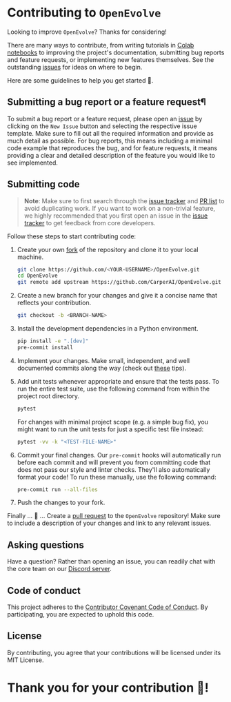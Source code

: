 # Contributing to `OpenEvolve`

Looking to improve `OpenEvolve`? Thanks for considering!

There are many ways to contribute, from writing tutorials in [Colab notebooks](https://colab.research.google.com) to improving the project's documentation, submitting bug reports and feature requests, or implementing new features themselves. See the outstanding [issues](https://github.com/CarperAI/ELM/issues) for ideas on where to begin.

Here are some guidelines to help you get started 🚀.

## Submitting a bug report or a feature request¶

To submit a bug report or a feature request, please open an [issue](https://github.com/CarperAI/ELM/issues) by clicking on the `New Issue` button and selecting the respective issue template. Make sure to fill out all the required information and provide as much detail as possible. For bug reports, this means including a minimal code example that reproduces the bug, and for feature requests, it means providing a clear and detailed description of the feature you would like to see implemented.

## Submitting code

> **Note**: Make sure to first search through the [issue tracker](https://github.com/CarperAI/ELM/issues) and [PR list](https://github.com/CarperAI/ELM/pulls) to avoid duplicating work. If you want to work on a non-trivial feature, we highly recommended that you first open an issue in the [issue tracker](https://github.com/CarperAI/ELM/issues) to get feedback from core developers.

Follow these steps to start contributing code:

1. Create your own [fork](https://docs.github.com/en/get-started/quickstart/fork-a-repo#forking-a-repository) of the repository and clone it to your local machine.
    ```bash
    git clone https://github.com/<YOUR-USERNAME>/OpenEvolve.git
    cd OpenEvolve
    git remote add upstream https://github.com/CarperAI/OpenEvolve.git
    ```
2. Create a new branch for your changes and give it a concise name that reflects your contribution.
    ```bash
    git checkout -b <BRANCH-NAME>
    ```
2. Install the development dependencies in a Python environment.
    ```bash
    pip install -e ".[dev]"
    pre-commit install
    ```
4. Implement your changes. Make small, independent, and well documented commits along the way (check out [these](https://cbea.ms/git-commit/) tips).
5. Add unit tests whenever appropriate and ensure that the tests pass. To run the entire test suite, use the following command from within the project root directory.
    ```bash
    pytest
    ```
    For changes with minimal project scope (e.g. a simple bug fix), you might want to run the unit tests for just a specific test file instead:
    ```bash
    pytest -vv -k "<TEST-FILE-NAME>"
    ```
5. Commit your final changes. Our `pre-commit` hooks will automatically run before each commit and will prevent you from committing code that does not pass our style and linter checks. They'll also automatically format your code! To run these manually, use the following command:
    ```bash
    pre-commit run --all-files
    ```

6. Push the changes to your fork.

Finally ... 🥁 ... Create a [pull request](https://docs.github.com/en/github/collaborating-with-issues-and-pull-requests/creating-a-pull-request) to the `OpenEvolve` repository! Make sure to include a description of your changes and link to any relevant issues.

## Asking questions

Have a question? Rather than opening an issue, you can readily chat with the core team on our [Discord server](https://discord.gg/canadagoose).

## Code of conduct

This project adheres to the [Contributor Covenant Code of Conduct](https://github.com/CarperAI/ELM/blob/master/CODE_OF_CONDUCT.md). By participating, you are expected to uphold this code.

## License

By contributing, you agree that your contributions will be licensed under its MIT License.

# Thank you for your contribution 🐠!
